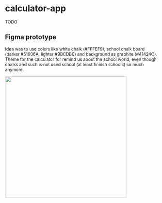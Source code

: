 # calculator-app

TODO

## Figma prototype

Idea was to use colors like white chalk (#FFFEF9), school chalk board (darker #51906A, lighter #9BCDB0) and background as graphite (#41424C).
Theme for the calculator for remind us about the school world, even though chalks and such is not used school (at least finnish schools) so much anymore.

<img src=https://github.com/user-attachments/assets/e140fafd-8c8b-4a3e-95a9-d701c93a2961 style="width: 400px;">
